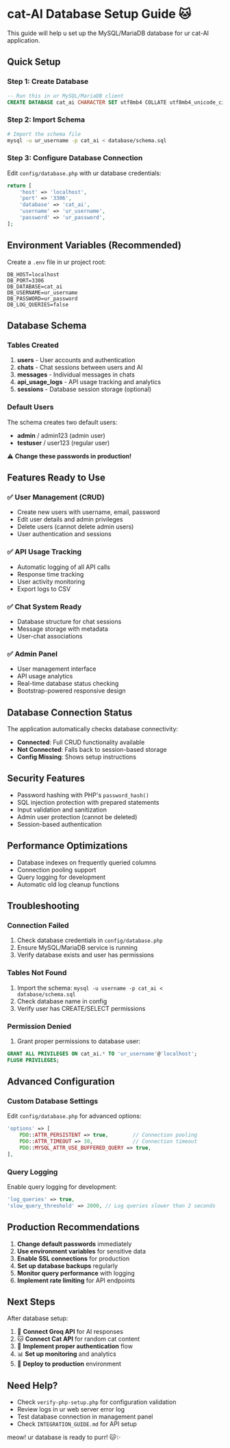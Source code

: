 # cat-AI Database Setup Guide 🐱

This guide will help u set up the MySQL/MariaDB database for ur cat-AI application.

## Quick Setup

### Step 1: Create Database
```sql
-- Run this in ur MySQL/MariaDB client
CREATE DATABASE cat_ai CHARACTER SET utf8mb4 COLLATE utf8mb4_unicode_ci;
```

### Step 2: Import Schema
```bash
# Import the schema file
mysql -u ur_username -p cat_ai < database/schema.sql
```

### Step 3: Configure Database Connection
Edit `config/database.php` with ur database credentials:

```php
return [
    'host' => 'localhost',
    'port' => '3306',
    'database' => 'cat_ai',
    'username' => 'ur_username',
    'password' => 'ur_password',
];
```

## Environment Variables (Recommended)

Create a `.env` file in ur project root:

```env
DB_HOST=localhost
DB_PORT=3306
DB_DATABASE=cat_ai
DB_USERNAME=ur_username
DB_PASSWORD=ur_password
DB_LOG_QUERIES=false
```

## Database Schema

### Tables Created

1. **users** - User accounts and authentication
2. **chats** - Chat sessions between users and AI
3. **messages** - Individual messages in chats
4. **api_usage_logs** - API usage tracking and analytics
5. **sessions** - Database session storage (optional)

### Default Users

The schema creates two default users:

- **admin** / admin123 (admin user)
- **testuser** / user123 (regular user)

⚠️ **Change these passwords in production!**

## Features Ready to Use

### ✅ User Management (CRUD)
- Create new users with username, email, password
- Edit user details and admin privileges
- Delete users (cannot delete admin users)
- User authentication and sessions

### ✅ API Usage Tracking
- Automatic logging of all API calls
- Response time tracking
- User activity monitoring
- Export logs to CSV

### ✅ Chat System Ready
- Database structure for chat sessions
- Message storage with metadata
- User-chat associations

### ✅ Admin Panel
- User management interface
- API usage analytics
- Real-time database status checking
- Bootstrap-powered responsive design

## Database Connection Status

The application automatically checks database connectivity:

- **Connected**: Full CRUD functionality available
- **Not Connected**: Falls back to session-based storage
- **Config Missing**: Shows setup instructions

## Security Features

- Password hashing with PHP's `password_hash()`
- SQL injection protection with prepared statements
- Input validation and sanitization
- Admin user protection (cannot be deleted)
- Session-based authentication

## Performance Optimizations

- Database indexes on frequently queried columns
- Connection pooling support
- Query logging for development
- Automatic old log cleanup functions

## Troubleshooting

### Connection Failed
1. Check database credentials in `config/database.php`
2. Ensure MySQL/MariaDB service is running
3. Verify database exists and user has permissions

### Tables Not Found
1. Import the schema: `mysql -u username -p cat_ai < database/schema.sql`
2. Check database name in config
3. Verify user has CREATE/SELECT permissions

### Permission Denied
1. Grant proper permissions to database user:
```sql
GRANT ALL PRIVILEGES ON cat_ai.* TO 'ur_username'@'localhost';
FLUSH PRIVILEGES;
```

## Advanced Configuration

### Custom Database Settings
Edit `config/database.php` for advanced options:

```php
'options' => [
    PDO::ATTR_PERSISTENT => true,        // Connection pooling
    PDO::ATTR_TIMEOUT => 30,             // Connection timeout
    PDO::MYSQL_ATTR_USE_BUFFERED_QUERY => true,
],
```

### Query Logging
Enable query logging for development:

```php
'log_queries' => true,
'slow_query_threshold' => 2000, // Log queries slower than 2 seconds
```

## Production Recommendations

1. **Change default passwords** immediately
2. **Use environment variables** for sensitive data
3. **Enable SSL connections** for production
4. **Set up database backups** regularly
5. **Monitor query performance** with logging
6. **Implement rate limiting** for API endpoints

## Next Steps

After database setup:

1. 🔗 **Connect Groq API** for AI responses
2. 🐱 **Connect Cat API** for random cat content
3. 🔐 **Implement proper authentication** flow
4. 📊 **Set up monitoring** and analytics
5. 🚀 **Deploy to production** environment

## Need Help?

- Check `verify-php-setup.php` for configuration validation
- Review logs in ur web server error log
- Test database connection in management panel
- Check `INTEGRATION_GUIDE.md` for API setup

meow! ur database is ready to purr! 🐱✨